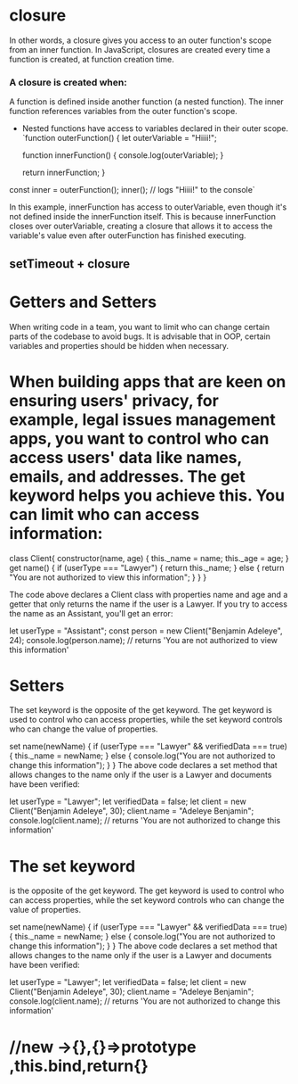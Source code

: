 # closure
In other words, a closure gives you access to an outer function's scope from an inner function.
 In JavaScript, closures are created every time a function is created, at function creation time.

 ### A closure is created when:
A function is defined inside another function (a nested function).
The inner function references variables from the outer function's scope.

* Nested functions have access to variables declared in their outer scope.
`function outerFunction() {
  let outerVariable = "Hiiii!";

  function innerFunction() {
    console.log(outerVariable);
  }
  
  return innerFunction;
}

const inner = outerFunction();
inner(); // logs "Hiiii!" to the console`

In this example, innerFunction has access to outerVariable, even though it's not defined inside the innerFunction itself. This is because innerFunction closes over outerVariable, creating a closure that allows it to access the variable's value even after outerFunction has finished executing.

## setTimeout + closure


 
# Getters and Setters
When writing code in a team, you want to limit who can change certain parts of the codebase to avoid bugs. It is advisable that in OOP, certain variables and properties should be hidden when necessary.

# When building apps that are keen on ensuring users' privacy, for example, legal issues management apps, you want to control who can access users' data like names, emails, and addresses. The get keyword helps you achieve this. You can limit who can access information:

class Client{
  constructor(name, age) {
    this._name = name;
    this._age = age;
  }
  get name() {
    if (userType === "Lawyer") {
      return this._name;
    } else {
      return "You are not authorized to view this information";
    }
  }
}

The code above declares a Client class with properties name and age and a getter that only returns the name if the user is a Lawyer. If you try to access the name as an Assistant, you'll get an error:

let userType = "Assistant";
const person = new Client("Benjamin Adeleye", 24);
console.log(person.name); // returns 'You are not authorized to view this information'

# Setters
The set keyword is the opposite of the get keyword. The get keyword is used to control who can access properties, while the set keyword controls who can change the value of properties.

 set name(newName) {
    if (userType === "Lawyer" && verifiedData === true) {
      this._name = newName;
    } else {
      console.log("You are not authorized to change this information");
    }
  }
The above code declares a set method that allows changes to the name only if the user is a Lawyer and documents have been verified:

let userType = "Lawyer";
let verifiedData = false;
let client = new Client("Benjamin Adeleye", 30);
client.name = "Adeleye Benjamin";
console.log(client.name); // returns 'You are not authorized to change this information'

# The set keyword
 is the opposite of the get keyword. The get keyword is used to control who can access properties, while the set keyword controls who can change the value of properties.

   set name(newName) {
    if (userType === "Lawyer" && verifiedData === true) {
      this._name = newName;
    } else {
      console.log("You are not authorized to change this information");
    }
  }
The above code declares a set method that allows changes to the name only if the user is a Lawyer and documents have been verified:

let userType = "Lawyer";
let verifiedData = false;
let client = new Client("Benjamin Adeleye", 30);
client.name = "Adeleye Benjamin";
console.log(client.name); // returns 'You are not authorized to change this information'

# //new ->{},{}=>prototype ,this.bind,return{}